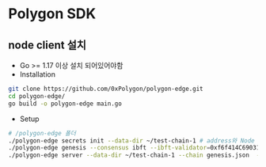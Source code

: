 # Polygon SDK

## node client 설치

- Go >= 1.17 이상 설치 되어있어야함
- Installation

```bash
git clone https://github.com/0xPolygon/polygon-edge.git
cd polygon-edge/
go build -o polygon-edge main.go
```
- Setup

```bash
# /polygon-edge 폴더
./polygon-edge secrets init --data-dir ~/test-chain-1 # address와 Node ID 확인
./polygon-edge genesis --consensus ibft --ibft-validator=0xf6f414C6903165231FB9d29D7B556226981057d5 --bootnode=/ip4/127.0.0.1/tcp/10001/p2p/16Uiu2HAkxK2heTzFzFtd2MfdzBiLfR3sJ6VzaSjr9o3ceWCwnAwE
./polygon-edge server --data-dir ~/test-chain-1 --chain genesis.json  --libp2p 0.0.0.0:1478 --nat 192.0.2.1 --seal --jsonrpc 0.0.0.0:8545
```

